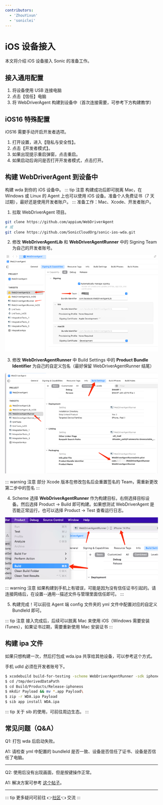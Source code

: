 ```yaml
---
contributors:
  - 'ZhouYixun'
  - 'soniclei'
---
```


# iOS 设备接入

本文将介绍 iOS 设备接入 Sonic 的准备工作。

## 接入通用配置

1. 将设备使用 USB 连接电脑
2. 点击【信任】电脑
3. 将 WebDriverAgent 构建到设备中（首次连接需要，可参考下方构建教学）

## iOS16 特殊配置

iOS16 需要手动开启开发者选项。

1. 打开设置，进入【隐私与安全性】。
2. 点击【开发者模式】。
3. 如果出现提示重启弹窗，点击重启。
4. 如果启动后询问是否打开开发者模式，点击打开。

## 构建 WebDriverAgent 到设备中

构建 wda 到你的 iOS 设备中。
::: tip 注意
构建成功后即可脱离 Mac，在 Windows 或 Linux 的 Agent 上也可以使用 iOS 设备。准备个人免费证书（7 天过期），最好还是使用开发者账户。
:::
准备工作：Mac、Xcode、开发者账户。

1. 拉取 WebDriverAgent 项目。

```bash
git clone https://github.com/appium/WebDriverAgent
# 或
git clone https://github.com/SonicCloudOrg/sonic-ios-wda.git
```

2. 修改 **WebDriverAgentLib** 和 **WebDriverAgentRunner** 中的 Signing Team 为自己的开发者账号。

![ios1](./images/ios1.png)

3. 修改 **WebDriverAgentRunner** 中 Build Settings 中的 **Product Bundle Identifier**
   为自己的自定义包名（最好保留 WebDriverAgentRunner 结尾）

![ios2](./images/ios2.png)

::: warning 注意
部分 Xcode 版本在修改包名后会重置签名的 Team，需重新更改第二步中的签名
:::

4. Scheme 选择 **WebDriverAgentRunner** 作为构建目标，右侧选择目标设备。然后选择 Product -> Build 即可构建。如果想测试
   WebDriverAgent 是否能正常运行，也可以选择 Product -> Test 查看运行日志。

![ios3](./images/ios3.png)

::: warning 注意
如果构建到手机上有错误，可能是因为没有信任证书引起的。请连接网络后，在设置--通用--描述文件与管理里面信任即可。
:::

5. 构建完成！可以前往 Agent 端 config 文件夹的 yml 文件中配置对应的自定义 BundleId 即可。

::: tip 注意
接入完成后，后续可以脱离 Mac 来使用 iOS（Windows 需要安装 iTunes），如果证书过期，需要重新使用 Mac 安装证书
:::

## 构建 ipa 文件

如果只想构建一次，然后打包成 wda.ipa 共享给其他设备，可以参考这个方式。

手机 udId 必须在开发者账号下。

```bash
$ xcodebuild build-for-testing -scheme WebDriverAgentRunner -sdk iphoneos -configuration Release -derivedDataPath /tmp/derivedDataPath
$ cd /tmp/derivedDataPath
$ cd Build/Products/Release-iphoneos
$ mkdir Payload && mv *.app Payload\
$ zip -r WDA.ipa Payload
$ sib app install WDA.ipa
```

::: tip
关于 sib 的使用，可前往周边生态。
:::

## 常见问题（Q&A）

Q1: 打包 wda 后启动失败。

A1: 请检查 yml 中配置的 bundleId 是否一致、设备是否信任了证书、设备是否信任了电脑。

---

Q2: 使用后没有出现画面，但是按键操作正常。

A1: 解决方案可参考 [这个帖子](https://sonic-cloud.wiki/d/27-ios)。

---

::: tip
更多疑问可前往 👉[社区](https://sonic-cloud.wiki)👈 交流
:::
